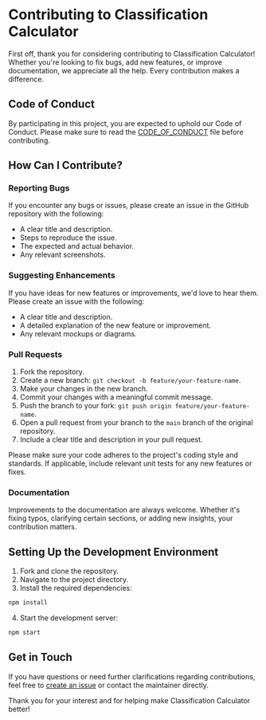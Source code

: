 # Contributing to Classification Calculator

First off, thank you for considering contributing to Classification Calculator! Whether you're looking to fix bugs, add new features, or improve documentation, we appreciate all the help. Every contribution makes a difference.

## Code of Conduct

By participating in this project, you are expected to uphold our Code of Conduct. Please make sure to read the [CODE_OF_CONDUCT](CODE_OF_CONDUCT.md) file before contributing.

## How Can I Contribute?

### Reporting Bugs

If you encounter any bugs or issues, please create an issue in the GitHub repository with the following:

- A clear title and description.
- Steps to reproduce the issue.
- The expected and actual behavior.
- Any relevant screenshots.

### Suggesting Enhancements

If you have ideas for new features or improvements, we'd love to hear them. Please create an issue with the following:

- A clear title and description.
- A detailed explanation of the new feature or improvement.
- Any relevant mockups or diagrams.

### Pull Requests

1. Fork the repository.
2. Create a new branch: `git checkout -b feature/your-feature-name`.
3. Make your changes in the new branch.
4. Commit your changes with a meaningful commit message.
5. Push the branch to your fork: `git push origin feature/your-feature-name`.
6. Open a pull request from your branch to the `main` branch of the original repository.
7. Include a clear title and description in your pull request.

Please make sure your code adheres to the project's coding style and standards. If applicable, include relevant unit tests for any new features or fixes.

### Documentation

Improvements to the documentation are always welcome. Whether it's fixing typos, clarifying certain sections, or adding new insights, your contribution matters.

## Setting Up the Development Environment

1. Fork and clone the repository.
2. Navigate to the project directory.
3. Install the required dependencies:

```bash
npm install
```

4. Start the development server:

```bash
npm start
```

## Get in Touch

If you have questions or need further clarifications regarding contributions, feel free to [create an issue](https://github.com/lucian-duta/classification_calc/issues) or contact the maintainer directly.

Thank you for your interest and for helping make Classification Calculator better!
